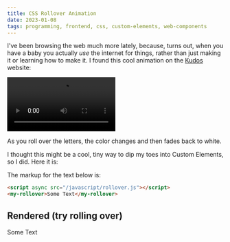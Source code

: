 ```yaml
---
title: CSS Rollover Animation
date: 2023-01-08
tags: programming, frontend, css, custom-elements, web-components
---
```



I've been browsing the web much more lately, because, turns out, when you have a baby you actually
_use_ the internet for things, rather than just making it or learning how to make it. I found this
cool animation on the [Kudos](https://mykudos.com/) website:

<video controls width="50%">
    <source src="/videos/css-rollover-animation.mov">
</video>

As you roll over the letters, the color changes and then fades back to white.

I thought this might be a cool, tiny way to dip my toes into Custom Elements,
so I did. Here it is:

The markup for the text below is:

```html
<script async src="/javascript/rollover.js"></script>
<my-rollover>Some Text</my-rollover>
```

## Rendered (try rolling over)

<script async src="/javascript/rollover.js"></script>
<my-rollover>Some Text</my-rollover>
